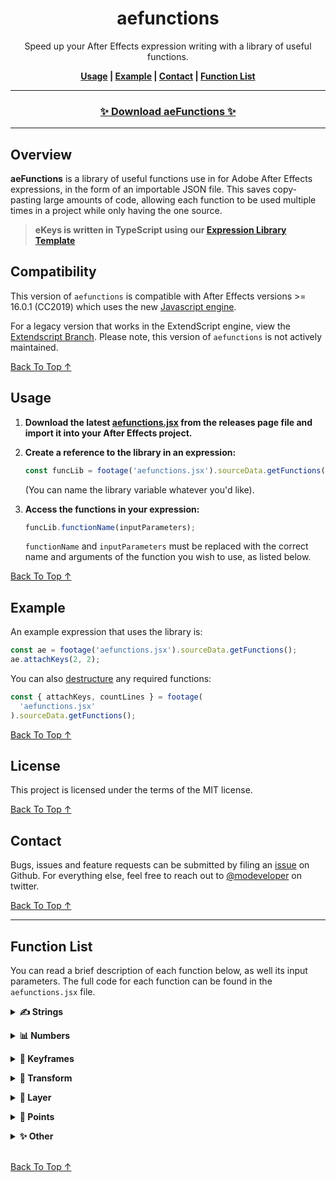 <!-- Links -->

[back to top ↑]: #aefunctions

<div align="center">

# aefunctions

Speed up your After Effects expression writing with a library of useful functions.

**[Usage](#usage) | [Example](#example) | [Contact](#contact) | [Function List](#function-list)**

---

### [✨ Download aeFunctions ✨](https://github.com/motiondeveloper/aefunctions/releases)<!-- omit in toc -->

---

</div>

## Overview

**aeFunctions** is a library of useful functions use in for Adobe After Effects expressions, in the form of an importable JSON file. This saves copy-pasting large amounts of code, allowing each function to be used multiple times in a project while only having the one source.

> **eKeys is written in TypeScript using our [Expression Library Template](https://github.com/motiondeveloper/expressions-library-template)**

## Compatibility

This version of `aefunctions` is compatible with After Effects versions >= 16.0.1 (CC2019) which uses the new [Javascript engine](https://helpx.adobe.com/after-effects/using/expression-language-reference.html).

For a legacy version that works in the ExtendScript engine, view the [Extendscript Branch](https://github.com/motiondeveloper/aefunctions/tree/extendscript). Please note, this version of `aefunctions` is not actively maintained.

[Back To Top ↑]

## Usage

1. **Download the latest [aefunctions.jsx](https://github.com/motiondeveloper/aefunctions/releases) from the releases page file and import it into your After Effects project.**

2. **Create a reference to the library in an expression:**

   ```javascript
   const funcLib = footage('aefunctions.jsx').sourceData.getFunctions();
   ```

   (You can name the library variable whatever you'd like).

3. **Access the functions in your expression:**

   ```javascript
   funcLib.functionName(inputParameters);
   ```

   `functionName` and `inputParameters` must be replaced with the correct name and arguments of the function you wish to use, as listed below.

[Back To Top ↑]

## Example

An example expression that uses the library is:

```javascript
const ae = footage('aefunctions.jsx').sourceData.getFunctions();
ae.attachKeys(2, 2);
```

You can also [destructure](https://developer.mozilla.org/en-US/docs/Web/JavaScript/Reference/Operators/Destructuring_assignment) any required functions:

```javascript
const { attachKeys, countLines } = footage(
  'aefunctions.jsx'
).sourceData.getFunctions();
```

[Back To Top ↑]

## License

This project is licensed under the terms of the MIT license.

[Back To Top ↑]

## Contact

Bugs, issues and feature requests can be submitted by filing an [issue](https://github.com/motiondeveloper/ekeys/issues) on Github. For everything else, feel free to reach out to [@modeveloper](https://twitter.com/modeveloper) on twitter.

[Back To Top ↑]

---

## Function List

You can read a brief description of each function below, as well its input parameters. The full code for each function can be found in the `aefunctions.jsx` file.

**<details><summary>✍️ Strings</summary>**

- **breakWithoutOrphans**

  ```javascript
  breakWithoutOrphans(string, maxCharacters, minWords);
  ```

  Inserts line breaks in a given `string` as per the `maxCharacters` per line, while avoiding the last line having less than the `minWords`.

- **textCount**

  ```javascript
  textCount(sourceText, type);
  ```

  Returns the number of words, lines or characters in a string. Takes a string and the type of count, either `"word"`,`"line"` or `"char"`. If no count type is specified, a default of `"word"` is used.

- **cleanLines**

  ```javascript
  cleanLines(string, maxLines, maxCharacters);
  ```

  Limits the maximum number of lines, as well as performing the following actions on each line:

  - Limiting the number of characters
  - Removing leading and trailing whitespace

- **hideDescenders**

  ```javascript
  hideDescenders(string, hideTime);
  ```

  Hides a modified version of the source string in negative time (defaulting to `-500`) where each line is replaced with an `'X'`. Useful for maintaining positions or anchor points regardless of whether a layer has any descenders (when used with `sourceRectAtTime(hideTime)`).

</details>

**<details><summary>📊 Numbers</summary>**

- **padNumber**

  ```javascript
  padNumber(number, length);
  ```

  Adds leading zeros to a number, up to a specified total length.

- **commaNum**

  ```javascript
  commaNum(number);
  ```

  Rounds and adds commas to a number (e.g. "100,000,000). Original function courtesy of Dan Ebberts.

- **countdown**

  ```javascript
  countdown(length, speed);
  ```

  Returns an string in the format `minutes:seconds`, counting down to zero from a specified number of seconds. An optional `speed` value can be given to mofify the countdown rate (defaults to `1`).

</details>

**<details><summary>🔹 Keyframes</summary>**

- **attachKeys**

  ```javascript
  attachKeys(inKeys, outKeys);
  ```

  Attaches a specified number of keyframes to the in and out point of a layer, so you can trim the layer and your keyframed animation will follow. Takes the number of in and out keyframes to attach as input.

- **bounceKeys**

  ```javascript
  bounceKeys(amp, freq, decay, keyMin, keyMax);
  ```

  Adds a bounce effect to the keyframes within a specified range. Somewhat untested.
  Adapted from [Danny Jenkins' bounce script](http://dannyjenkins.com.au/After-Effects-Expressions).

- **keyframesToArray**

  ```javascript
  getKeyframesAsArray();
  ```

  Returns an array of keyframes, where each element is an object with `.time` and `.value` properties. Takes no inputs.

</details>

**<details><summary>📌 Transform</summary>**

- **offsetFromAnchor**

  ```javascript
  offsetFromAnchor(value, offset, anchor);
  ```

  Offsets a position by an amount, away from a given anchor.

  - `value`: The original position to offset
  - `offset`: The amount to offset
  - `anchor`: The direction to offset as an anchor point, either `topLeft`, `topRight`, `bottomRight` or `bottomLeft`

- **maintainScale**

  ```javascript
  maintainScale((parentLayer = thisLayer.parent));
  ```

  Will maintain the current scale value independent of the parent layers scale.

- **isometricPosition**

  ```javascript
  getIsometricPosition(pointControl, offset);
  ```

  Takes a set of 2D coordinates from a point control effect and returns isometric positions. Takes the name of the point control and an offset array as input.

- **circularMotion**

  ```javascript
  circularMotion(radius, revolutionTime, startAngle);
  ```

  Returns an animated, 2 dimensional value that moves in a circle according to a given `radius`, `revolutionTime` (time to complete one revolution), and `startAngle`.

- **circularPosition**

  ```javascript
  circularPosition(radius, angle);
  ```

  Returns a position along a circle according to a given `radius` and `angle`.

- **scaleToFit**

  ```javascript
  scaleToFit(inputSize, maxSize, toggles);
  ```

  Returns a scale (`[###, ###]`) that will fit a given size. `inputSize` and `maxSize` are 2D arrays, and `toggles` is an optional object with the properties `{onlyScaleUp: bool, onlyScaleDown: bool, uniform: true}`.

</details>

**<details><summary>🥞 Layer</summary>**

- **layerBoundsPath**

  ```javascript
  getLayerBoundsPath(buffer, sourceLayer, extend, sampleTime);
  ```

  Returns a path that is a rectangle the size of the specified layer, plus a given buffer. Takes the buffer amount, source layer, whether to include extents, and a sample time as optional inputs. If no inputs a given, it defaults to `0`, `thisLayer`, `false` and `time`.

- **layerSize**

  ```javascript
  layerSize(layerIndex, sampleTime);
  ```

  Returns the width and height of a layer as an array. Takes the layer (index or name) and sample time as input. If no sampleTime parameter is given, a default of the current time is used.

- **layerRect**

  ```javascript
  layerRect(
    ({
      layer = thisLayer,
      sampleTime = time,
      anchor = 'center',
      capHeight = false,
      capHeightTime = -550,
    } = {})
  );
  ```

  An abstraction over the `sourceRectAtTime` method that takes an object based input. If `capHeight` is true, the height of the layer will be measured at the `capHeightTime`, useful when used in with the `hideDescenders()` function. The anchor can be either `center`, `topLeft`, `topRight`, `bottomLeft`, or `bottomRight` (defaulting to `center`).

  Returns an object of the format:

  ```js
  {
    size: [],
    position: [],
    sourceRect,
  }
  ```

  Where `size` is the layer width and height as an array, and `position` is the position of the given `anchor` in composition space. `sourceRect` is the full `sourceRectAtTime()` object.

</details>

**<details><summary>📐 Points</summary>**

- **pointsToPath**

  ```javascript
  getPathFromPoints(points, closed);
  ```

  Returns a path containing the given array of points. `closed` defaults to true. Points are assumed to be in composition space.

- **gridPoints**

  ```javascript
  gridPoints({ rows, columns, rowNum, columnNum, gridSize });
  ```

  Returns a rectangular path that is a cell of a grid.

  - `rows`: The number of rows in the grid
  - `columns`: The number of columns in the grid
  - `rowNum`: The row number of the cell
  - `columnNum`: The column number of the cell
  - `gridSize`: The total size of the grid as a 2D array. Defaults to the composition size.

</details>

**<details><summary>✨ Other</summary>**

- **effectSearch**

  ```javascript
  effectSearch(effectName);
  ```

  Returns the number of effects with a certain name, or the total number of effects if no name is given. Takes the effect name to search for as input.

- **hideLayerWhenBelow**

  ```javascript
  hideLayerWhenBelow(layerIndex);
  ```

  Returns an opacity of 0 if the specified layer has started, otherwise returns 100. Useful for quickly working with lots of stacked layers in After Effects. Takes the layer index (integer) or layer name (string) as input.

</details>

<br>

[Back To Top ↑]
